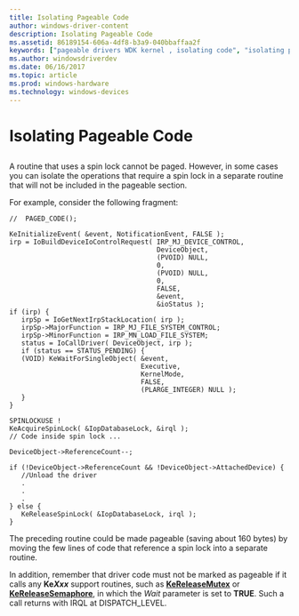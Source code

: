 ```yaml
---
title: Isolating Pageable Code
author: windows-driver-content
description: Isolating Pageable Code
ms.assetid: 86189154-606a-4df8-b3a9-040bbaffaa2f
keywords: ["pageable drivers WDK kernel , isolating code", "isolating pageable code", "spin locks WDK memory"]
ms.author: windowsdriverdev
ms.date: 06/16/2017
ms.topic: article
ms.prod: windows-hardware
ms.technology: windows-devices
---
```


# Isolating Pageable Code


## <a href="" id="ddk-isolating-pageable-code-kg"></a>


A routine that uses a spin lock cannot be paged. However, in some cases you can isolate the operations that require a spin lock in a separate routine that will not be included in the pageable section.

For example, consider the following fragment:

```
//  PAGED_CODE(); 
 
KeInitializeEvent( &event, NotificationEvent, FALSE ); 
irp = IoBuildDeviceIoControlRequest( IRP_MJ_DEVICE_CONTROL, 
                                     DeviceObject, 
                                     (PVOID) NULL, 
                                     0, 
                                     (PVOID) NULL, 
                                     0, 
                                     FALSE, 
                                     &event, 
                                     &ioStatus ); 
if (irp) { 
   irpSp = IoGetNextIrpStackLocation( irp ); 
   irpSp->MajorFunction = IRP_MJ_FILE_SYSTEM_CONTROL; 
   irpSp->MinorFunction = IRP_MN_LOAD_FILE_SYSTEM; 
   status = IoCallDriver( DeviceObject, irp ); 
   if (status == STATUS_PENDING) { 
   (VOID) KeWaitForSingleObject( &event, 
                                 Executive, 
                                 KernelMode, 
                                 FALSE, 
                                 (PLARGE_INTEGER) NULL ); 
   } 
} 

SPINLOCKUSE ! 
KeAcquireSpinLock( &IopDatabaseLock, &irql ); 
// Code inside spin lock ...

DeviceObject->ReferenceCount--; 
 
if (!DeviceObject->ReferenceCount && !DeviceObject->AttachedDevice) { 
   //Unload the driver
   .
   .
   . 
} else { 
   KeReleaseSpinLock( &IopDatabaseLock, irql ); 
} 
```

The preceding routine could be made pageable (saving about 160 bytes) by moving the few lines of code that reference a spin lock into a separate routine.

In addition, remember that driver code must not be marked as pageable if it calls any **Ke*Xxx*** support routines, such as [**KeReleaseMutex**](https://msdn.microsoft.com/library/windows/hardware/ff553140) or [**KeReleaseSemaphore**](https://msdn.microsoft.com/library/windows/hardware/ff553143), in which the *Wait* parameter is set to **TRUE**. Such a call returns with IRQL at DISPATCH\_LEVEL.

 

 




